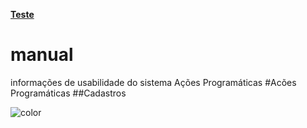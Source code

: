 <head>
  <link rel="stylesheet" href="readme.css">
</head>

**[Teste](README.MD ':class=btn')**


# manual 
informações de usabilidade do sistema
Ações Programáticas
#Acões Programáticas
##Cadastros



<p><img data-origin="linear-gradient(to left bottom, #b5b2ed 0%, #b5b2ed 100%)" alt="color"></p>











